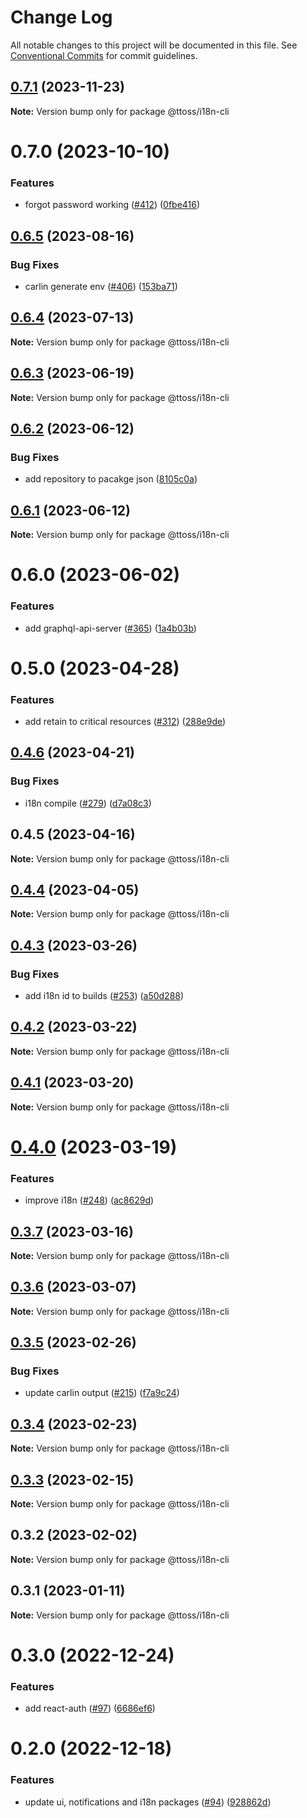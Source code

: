 # Change Log

All notable changes to this project will be documented in this file.
See [Conventional Commits](https://conventionalcommits.org) for commit guidelines.

## [0.7.1](https://github.com/ttoss/ttoss/compare/@ttoss/i18n-cli@0.7.0...@ttoss/i18n-cli@0.7.1) (2023-11-23)

**Note:** Version bump only for package @ttoss/i18n-cli

# 0.7.0 (2023-10-10)

### Features

- forgot password working ([#412](https://github.com/ttoss/ttoss/issues/412)) ([0fbe416](https://github.com/ttoss/ttoss/commit/0fbe416da19d65f72fa572fe949128b60002ed4b))

## [0.6.5](https://github.com/ttoss/ttoss/compare/@ttoss/i18n-cli@0.6.4...@ttoss/i18n-cli@0.6.5) (2023-08-16)

### Bug Fixes

- carlin generate env ([#406](https://github.com/ttoss/ttoss/issues/406)) ([153ba71](https://github.com/ttoss/ttoss/commit/153ba71643461cdae076d3ba5779655f4988232c))

## [0.6.4](https://github.com/ttoss/ttoss/compare/@ttoss/i18n-cli@0.6.3...@ttoss/i18n-cli@0.6.4) (2023-07-13)

**Note:** Version bump only for package @ttoss/i18n-cli

## [0.6.3](https://github.com/ttoss/ttoss/compare/@ttoss/i18n-cli@0.6.2...@ttoss/i18n-cli@0.6.3) (2023-06-19)

**Note:** Version bump only for package @ttoss/i18n-cli

## [0.6.2](https://github.com/ttoss/ttoss/compare/@ttoss/i18n-cli@0.6.1...@ttoss/i18n-cli@0.6.2) (2023-06-12)

### Bug Fixes

- add repository to pacakge json ([8105c0a](https://github.com/ttoss/ttoss/commit/8105c0a0cf0d3b3de4a118f29014c2b5eb082d07))

## [0.6.1](https://github.com/ttoss/ttoss/compare/@ttoss/i18n-cli@0.6.0...@ttoss/i18n-cli@0.6.1) (2023-06-12)

**Note:** Version bump only for package @ttoss/i18n-cli

# 0.6.0 (2023-06-02)

### Features

- add graphql-api-server ([#365](https://github.com/ttoss/ttoss/issues/365)) ([1a4b03b](https://github.com/ttoss/ttoss/commit/1a4b03bac44cda154ee117940a92ad26f4e3759c))

# 0.5.0 (2023-04-28)

### Features

- add retain to critical resources ([#312](https://github.com/ttoss/ttoss/issues/312)) ([288e9de](https://github.com/ttoss/ttoss/commit/288e9de4021f7b8109487e593d5a55c8f4798b92))

## [0.4.6](https://github.com/ttoss/ttoss/compare/@ttoss/i18n-cli@0.4.5...@ttoss/i18n-cli@0.4.6) (2023-04-21)

### Bug Fixes

- i18n compile ([#279](https://github.com/ttoss/ttoss/issues/279)) ([d7a08c3](https://github.com/ttoss/ttoss/commit/d7a08c3e3f7cfc3eddeb81bd5ee93dadea09e6a0))

## 0.4.5 (2023-04-16)

**Note:** Version bump only for package @ttoss/i18n-cli

## [0.4.4](https://github.com/ttoss/ttoss/compare/@ttoss/i18n-cli@0.4.3...@ttoss/i18n-cli@0.4.4) (2023-04-05)

**Note:** Version bump only for package @ttoss/i18n-cli

## [0.4.3](https://github.com/ttoss/ttoss/compare/@ttoss/i18n-cli@0.4.2...@ttoss/i18n-cli@0.4.3) (2023-03-26)

### Bug Fixes

- add i18n id to builds ([#253](https://github.com/ttoss/ttoss/issues/253)) ([a50d288](https://github.com/ttoss/ttoss/commit/a50d288250a5a8d71aee4027f6d41f6e1f0f374d))

## [0.4.2](https://github.com/ttoss/ttoss/compare/@ttoss/i18n-cli@0.4.1...@ttoss/i18n-cli@0.4.2) (2023-03-22)

**Note:** Version bump only for package @ttoss/i18n-cli

## [0.4.1](https://github.com/ttoss/ttoss/compare/@ttoss/i18n-cli@0.4.0...@ttoss/i18n-cli@0.4.1) (2023-03-20)

**Note:** Version bump only for package @ttoss/i18n-cli

# [0.4.0](https://github.com/ttoss/ttoss/compare/@ttoss/i18n-cli@0.3.7...@ttoss/i18n-cli@0.4.0) (2023-03-19)

### Features

- improve i18n ([#248](https://github.com/ttoss/ttoss/issues/248)) ([ac8629d](https://github.com/ttoss/ttoss/commit/ac8629d24c83076aa39f8bff5188ee74e1a4de9d))

## [0.3.7](https://github.com/ttoss/ttoss/compare/@ttoss/i18n-cli@0.3.6...@ttoss/i18n-cli@0.3.7) (2023-03-16)

**Note:** Version bump only for package @ttoss/i18n-cli

## [0.3.6](https://github.com/ttoss/ttoss/compare/@ttoss/i18n-cli@0.3.5...@ttoss/i18n-cli@0.3.6) (2023-03-07)

**Note:** Version bump only for package @ttoss/i18n-cli

## [0.3.5](https://github.com/ttoss/ttoss/compare/@ttoss/i18n-cli@0.3.4...@ttoss/i18n-cli@0.3.5) (2023-02-26)

### Bug Fixes

- update carlin output ([#215](https://github.com/ttoss/ttoss/issues/215)) ([f7a9c24](https://github.com/ttoss/ttoss/commit/f7a9c248042e680120dd3c01efe984b59adcf947))

## [0.3.4](https://github.com/ttoss/ttoss/compare/@ttoss/i18n-cli@0.3.3...@ttoss/i18n-cli@0.3.4) (2023-02-23)

**Note:** Version bump only for package @ttoss/i18n-cli

## [0.3.3](https://github.com/ttoss/ttoss/compare/@ttoss/i18n-cli@0.3.2...@ttoss/i18n-cli@0.3.3) (2023-02-15)

**Note:** Version bump only for package @ttoss/i18n-cli

## 0.3.2 (2023-02-02)

**Note:** Version bump only for package @ttoss/i18n-cli

## 0.3.1 (2023-01-11)

**Note:** Version bump only for package @ttoss/i18n-cli

# 0.3.0 (2022-12-24)

### Features

- add react-auth ([#97](https://github.com/ttoss/ttoss/issues/97)) ([6686ef6](https://github.com/ttoss/ttoss/commit/6686ef6f31f2125dff3fed45aaf8b8250b4ff32c))

# 0.2.0 (2022-12-18)

### Features

- update ui, notifications and i18n packages ([#94](https://github.com/ttoss/ttoss/issues/94)) ([928862d](https://github.com/ttoss/ttoss/commit/928862d01c276d645e1aac67e086d7b06939bf27))
